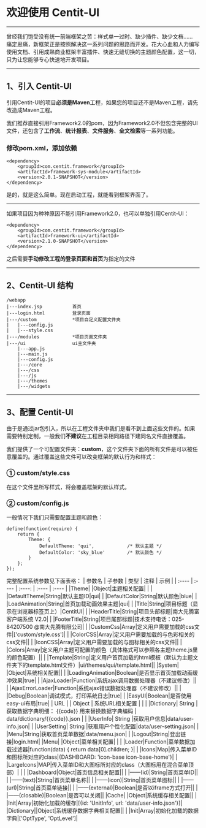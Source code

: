 # 欢迎使用 Centit-UI

-----

曾经我们饱受没有统一前端框架之苦：样式单一过时、缺少插件、缺少文档…… 痛定思痛，新框架正是按照解决这一系列问题的思路而开发。花大心血和人力编写使用文档、引用成熟商业框架丰富插件、快速无缝切换的主题颜色配置，这一切，只为让您能够专心快速地开发项目。

-----

## 1、引入 Centit-UI

引用Centit-UI的项目**必须是Maven**工程，如果您的项目还不是Maven工程，请先改造成Maven工程。

我们推荐直接引用Framework2.0的pom，因为Framework2.0不但包含完整的UI文件，还包含了**工作流**、**统计报表**、**文件服务**、**全文检索**等一系列功能。

### 修改pom.xml，添加依赖
```
<dependency>
    <groupId>com.centit.framework</groupId>
    <artifactId>framework-sys-module</artifactId>
    <version>2.0.1-SNAPSHOT</version>
</dependency>
```
是的，就是这么简单。现在启动工程，就能看到框架界面了。

----

如果项目因为种种原因不能引用Framework2.0，也可以单独引用Centit-UI：
```
<dependency>
    <groupId>com.centit.framework</groupId>
    <artifactId>framework-ui</artifactId>
    <version>2.1.0-SNAPSHOT</version>
</dependency>
```
之后需要**手动修改工程的登录页面和首页**为指定的文件

-----

## 2、Centit-UI 结构

    /webapp
    |---index.jsp           首页
    |---login.html          登录页面
    |---/custom             *项目自定义配置文件夹
    |   |---config.js
    |   |---style.css
    |---/modules            *项目页面文件夹
    |---/ui                 ui主文件夹
        |---app.js          
        |---main.js
        |---config.js
        |---/core
        |---/css
        |---/js
        |---/themes
        |---/widgets

-----

## 3、配置 Centit-UI

由于是通过jar包引入，所以在工程文件夹中我们是看不到上面这些文件的。如果需要特别定制，一般我们**不建议**在工程目录相同路径下建同名文件直接覆盖。

我们提供了一个可配置文件夹：**custom**，这个文件夹下面的所有文件是可以被任意覆盖的。通过覆盖这些文件可以改变框架的默认行为和样式：

### ① custom/style.css
在这个文件里所写样式，将会覆盖框架的默认样式。

### ② custom/config.js
一般情况下我们只需要配置主题和颜色：
```
define(function(require) {
    return {
        Theme: {
            DefaultTheme: 'qui',            /* 默认主题 */
            DefaultColor: 'sky_blue'        /* 默认颜色 */   
        }
    };
});
```

完整配置系统参数见下面表格：
| 参数名 | 子参数 |  类型  |  注释  | 示例 |
| :---- | :---- | :----: | :---- | :---- |
|Theme|     |Object|主题相关配置|   |
|   |DefaultTheme|String|默认主题ID|qui|
|   |DefaultColor|String|默认颜色|blue|
|   |LoadAnimation|String|首页加载动画效果主题|qui|
|   |Title|String|项目标题（显示在浏览器标签页上）|CentitUI|
|   |HeaderTitle|String|项目头部标题|南大先腾富客户端系统 V2.0|
|   |FooterTitle|String|项目尾部标题|技术支持电话：025-84207500 @南大先腾有限公司|
|   |CustomCss|Array|定义用户需要加载的css文件|['custom/style.css']|
|   |ColorCSS|Array|定义用户需要加载的与色彩相关的css文件||
|   |IconCSS|Array|定义用户需要加载的与图标相关的css文件||
|   |Colors|Array|定义用户主题可配置的颜色（具体格式可以参照各主题theme.js里的颜色配置）||
|   |Template|String|定义用户首页加载的html模板（默认为主题文件夹下的template.html文件）|ui/themes/qui/template.html||
|System|    |Object|系统相关配置||
|   |LoadingAnimation|Boolean|是否显示首页加载动画缓冲效果|true|
|   |AjaxLoader|Function|系统ajax调用数据处理器（不建议修改）||
|   |AjaxErrorLoader|Function|系统ajax错误数据处理器（不建议修改）||
|   |Debug|Boolean|调试模式，打印系统日志|true|
|   |EasyUI|Boolean|是否使用easy-ui布局|true|
| URL    |        |   Object     | 系统URL相关配置 |    |
|        |Dictionary|  String     | 获取数据字典明细： {{code}} 用来替换数据字典编码 | data/dictionary/{{code}}.json |
|   |UserInfo|  String  |获取用户信息|data/user-info.json|
|   |UserSetting|  String  |获取用户个性化配置|data/user-setting.json|
|   |Menu|String|获取首页菜单数据|data/menu.json|
|   |Logout|String|登出链接|login.html|
|Menu|  |Object|菜单相关配置|   |
|   |Loader|Function|菜单数据加载过滤器|function(data) { return data[0].children; }|
|   |Icons|Map|传入菜单ID和图标所对应的class|{DASHBOARD: 'icon-base icon-base-home'}|
|   |LargeIcons|MAP|传入菜单ID和大图标所对应的class（大图标用在混合菜单顶部）|  |
|   |Dashboard|Object|首页信息相关配置||
|   |——(id)|String|首页菜单ID||
|   |——(text)|String|首页菜单名称||
|   |——(icon)|String|首页菜单图标||
|   |——(url)|String|首页菜单链接||
|   |——(external)|Boolean|是否以iframe方式打开||
|   |——(closable)|Boolean|是否可以关闭||
|Cache| |Object|系统缓存相关配置||
|   |Init|Array|初始化加载的缓存|[{id: 'UnitInfo', url: 'data/user-info.json'}]|
|Dictionary||Object|系统缓存数据字典相关配置||
|   |Init|Array|初始化加载的数据字典|['OptType', 'OptLevel']|


